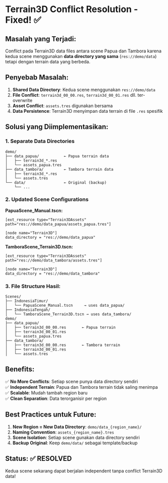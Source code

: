 # Terrain3D Conflict Resolution - Fixed! ✅

## **Masalah yang Terjadi:**
Conflict pada Terrain3D data files antara scene Papua dan Tambora karena kedua scene menggunakan **data directory yang sama** (`res://demo/data`) tetapi dengan terrain data yang berbeda.

## **Penyebab Masalah:**
1. **Shared Data Directory**: Kedua scene menggunakan `res://demo/data`
2. **File Conflict**: `terrain3d_00_00.res`, `terrain3d_00_01.res` dll. ter-overwrite
3. **Asset Conflict**: `assets.tres` digunakan bersama
4. **Data Persistence**: Terrain3D menyimpan data terrain di file `.res` spesifik

## **Solusi yang Diimplementasikan:**

### **1. Separate Data Directories**
```
demo/
├── data_papua/           ← Papua terrain data
│   ├── terrain3d_*.res   
│   └── assets_papua.tres
├── data_tambora/         ← Tambora terrain data  
│   ├── terrain3d_*.res
│   └── assets.tres
└── data/                 ← Original (backup)
    └── ...
```

### **2. Updated Scene Configurations**

**PapuaScene_Manual.tscn:**
```godot
[ext_resource type="Terrain3DAssets" path="res://demo/data_papua/assets_papua.tres"]

[node name="Terrain3D"]
data_directory = "res://demo/data_papua"
```

**TamboraScene_Terrain3D.tscn:**
```godot
[ext_resource type="Terrain3DAssets" path="res://demo/data_tambora/assets.tres"]

[node name="Terrain3D"]  
data_directory = "res://demo/data_tambora"
```

### **3. File Structure Hasil:**
```
Scenes/
├── IndonesiaTimur/
│   └── PapuaScene_Manual.tscn     → uses data_papua/
├── IndonesiaTengah/
│   └── TamboraScene_Terrain3D.tscn → uses data_tambora/
demo/
├── data_papua/
│   ├── terrain3d_00_00.res       ← Papua terrain
│   ├── terrain3d_00_01.res
│   └── assets_papua.tres
├── data_tambora/
│   ├── terrain3d_00_00.res       ← Tambora terrain  
│   ├── terrain3d_00_01.res
│   └── assets.tres
```

## **Benefits:**
✅ **No More Conflicts**: Setiap scene punya data directory sendiri  
✅ **Independent Terrain**: Papua dan Tambora terrain tidak saling menimpa  
✅ **Scalable**: Mudah tambah region baru  
✅ **Clean Separation**: Data terorganisir per region  

## **Best Practices untuk Future:**
1. **New Region = New Data Directory**: `demo/data_{region_name}/`
2. **Naming Convention**: `assets_{region_name}.tres`
3. **Scene Isolation**: Setiap scene gunakan data directory sendiri
4. **Backup Original**: Keep `demo/data/` sebagai template/backup

## **Status**: ✅ **RESOLVED**
Kedua scene sekarang dapat berjalan independent tanpa conflict Terrain3D data!